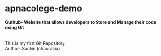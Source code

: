 # apnacolege-demo
<h4> Guthub- Website that allows developers to Store and Manage their code using Git</h4>
<br>
This is my first Git Repository.
<br>
Author- Sachin (chaurasia)
